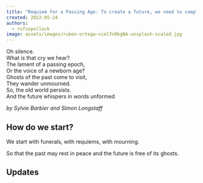 ```yaml
---
title: "Requiem for a Passing Age: To create a future, we need to complete the past"
created: 2022-05-24
authors: 
  - rufuspollock
image: assets/images/ruben-ortega-viel7n9kgNA-unsplash-scaled.jpg
---
```


Oh silence.  
What is that cry we hear?  
The lament of a passing epoch,  
Or the voice of a newborn age?  
Ghosts of the past come to visit,  
They wander unmourned.  
So, the old world persists.  
And the future whispers in words unformed  
  
_by Sylvie Barbier and Simon Longstaff_

## How do we start?

We start with funerals, with requiems, with mourning.

So that the past may rest in peace and the future is free of its ghosts.

## Updates
